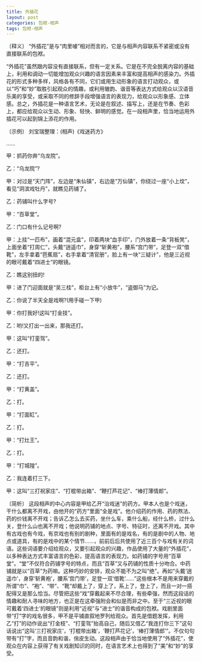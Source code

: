 ```yaml
---
title: 外插花
layout: post
categories: 包袱-相声
tags: 包袱-相声
---
```


〔释义〕 “外插花”是与“肉里噱”相对而言的，它是与相声内容联系不紧密或没有直接联系的包袱。

“外插花”虽然跟内容没有直接联系，但有一定关系。它是在不完全脱离内容的基础上，利用和调动一切能增加观众兴趣的语言因素来丰富和提高相声的感染力。外插花的形式多种多样，风格各有不同，它们或用生动形象的语言打动观众，或以“巧”和“妙”取胜引起观众的情趣，或利用辙韵、谐音等表达方式给观众以汉语音乐美的享受，或采取不同的修辞手段增强语言的表现力，给观众以形象感、立体感。总之，外插花是一种语言艺术，无论是在叙述、描写上，还是在节奏、色彩上，都应给观众以生动、形象、轻快、鲜明的感觉。在一段相声里，恰当地运用外插花可以起到锦上添花的作用。

〔示例〕 刘宝瑞整理：(相声)《戏迷药方》

……

甲：抓药你奔“乌龙院”。

乙：“乌龙院”?

甲：对过是“天门阵”，左边是“朱仙镇”，右边是“万仙镇”，你绕过一座“小上坟”，看见“洞滨戏牡丹”，就瞧见药铺了。

乙：药铺叫什么字号?

甲：“百草堂”。

乙：门口有什么记号啊?

甲：上挂“一匹布”，画着“混元盒”，印着两块“血手印”，门外放着一条“背板凳”，上面坐着“打周仁”，头戴“逍遥巾”，身穿“斩黄袍”，腰系“宫门带”，足登一双“借靴”，左手拿着“芭蕉扇”，右手拿着“清官册”，脸上有一块“三疑计”，他是三近视的眼可戴着“四进士”的眼镜。

乙：瞧这别扭的!

甲：进了门迎面就是“吴三桂”，柜台上有“小放牛”，“盗御马”为记。

乙：你说了半天全是戏啊?(用手碰一下甲)

甲：你打我好!这叫“打金技”。

乙：哟!又打出一出来，那我还打。

甲：这叫“打銮驾”。

乙：还打。

甲：“打吉平”。

乙：还打。

甲：“打黄盖”。

乙：打。

甲：“打面缸”。

乙：打。

甲：“打灶王”。

乙：打。

甲：“打城隍”。

乙：我连着打三下。

甲：这叫“三打祝家庄”、“打棍带出箱”、“鞭打芦花记”、“棒打薄情郎”。

〔简析〕 这段相声的中心内容是甲给乙开“治戏迷”的药方。甲本人也是个戏迷，干什么都离不开戏，由他开的“药方”里面“全是戏”。他介绍药的作用、药的熬法、药的价钱离不开戏；告诉乙怎么去买药，坐什么车，乘什么船，经什么桥，过什么关，登什么山也离不开戏；他说明药铺的地点、字号、特征时，还离不开戏。其中有古戏也有今戏，有京戏也有别的剧种，里面有的是戏名，有的是剧中的人物、地点或道具，有的是戏中的某个情节……，前前后后共使用了近三百个与戏有关的词语。这些词语要介绍给观众，又要引起观众的兴趣，作品使用了大量的“外插花”，以多种表达方式丰富语言的色彩，提高语言的表现力。如药铺的字号用“百草堂”。“堂”不仅符合药铺字号的特点，而且“百草”又与药铺的性质十分吻合。中药铺就是以“百草”为药嘛。这种巧妙的安排，观众不能不为之叫“绝”。再如“头戴‘逍遥巾’，身穿‘斩黄袍’，腰系‘宫门带’，足登一双‘借靴’……”这些根本不是用来穿戴的所谓“巾”、“袍”、“带”、“靴”却戴上了，穿上了，系上了，登上了，而且一对一搭配得又是那么恰当。尽管把这些“戏”穿戴起来不尽合理，有些牵强，然而这段话的情趣和耐人寻味的地方，也正是在这牵强附会和似是而非之中。至于“三近视的眼可戴着‘四进士’的眼镜”则是利用“近视”与“进士”的谐音构成的包袱。戏剧里面带“打”字的戏名很多，甲不是平铺直叙地罗列给观众。首先是借题发挥，利用乙“打”的动作说出“打金枝”、“打銮驾”抬高自己，随后又借乙“我连打你三下”这句话说出“这叫‘三打祝家庄’，‘打棍带出箱’，‘鞭打芦花记’，‘棒打薄情郎’”。不仅句句带有“打”字，而且音韵和谐，俏皮生动。这段相声由于恰当地使用了“外插花”，使观众在内容上获得了有关戏剧知识的同时，在语言艺术上也得到了“美”和“妙”的享受。 